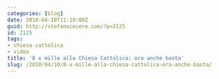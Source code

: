 ```yaml
---
categories: [blog]
date: 2010-04-10T11:19:08Z
guid: http://stefanocecere.com/?p=2125
id: 2125
tags:
- chiesa cattolica
- video
title: '8 x mille alla Chiesa Cattolica: ora anche basta'
slug: /2010/04/10/8-x-mille-alla-chiesa-cattolica-ora-anche-basta/
---
```


